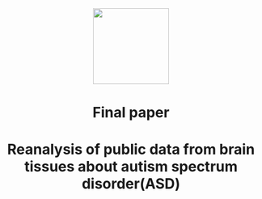 <section align="center">
  <img src="https://sites.usp.br/fmrpnew/wp-content/uploads/sites/356/2018/05/Brasao_Flamula.png" width="150px" height="150px">
</section>

<h1 align="center">Final paper</h1>

<h1 align="center">Reanalysis of public data from brain tissues about autism spectrum disorder(ASD)</h1>
